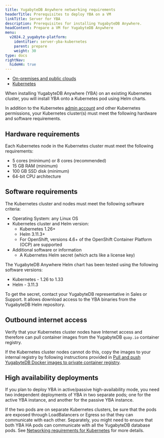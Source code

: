 ```yaml
---
title: YugabyteDB Anywhere networking requirements
headerTitle: Prerequisites to deploy YBA on a VM
linkTitle: Server for YBA
description: Prerequisites for installing YugabyteDB Anywhere.
headContent: Prepare a VM for YugabyteDB Anywhere
menu:
  v2024.2_yugabyte-platform:
    identifier: server-yba-kubernetes
    parent: prepare
    weight: 30
type: docs
rightNav:
  hideH4: true
---
```


<ul class="nav nav-tabs-alt nav-tabs-yb">

  <li>
    <a href="../server-yba/" class="nav-link">
      <i class="fa-solid fa-building"></i>On-premises and public clouds</a>
  </li>

  <li>
    <a href="../server-yba-kubernetes/" class="nav-link active">
      <i class="fa-regular fa-dharmachakra" aria-hidden="true"></i>Kubernetes</a>
  </li>

</ul>

When installing YugabyteDB Anywhere (YBA) on an existing Kubernetes cluster, you will install YBA onto a Kubernetes pod using Helm charts.

In addition to the Kubernetes [admin account](../cloud-permissions/cloud-permissions-nodes/) and other Kubernetes permissions, your Kubernetes cluster(s) must meet the following hardware and software requirements.

## Hardware requirements

Each Kubernetes node in the Kubernetes cluster must meet the following requirements:

- 5 cores (minimum) or 8 cores (recommended)
- 15 GB RAM (minimum)
- 100 GB SSD disk (minimum)
- 64-bit CPU architecture

## Software requirements

The Kubernetes cluster and nodes must meet the following software criteria:

- Operating System: any Linux OS
- Kubernetes cluster and Helm version:
  - Kubernetes 1.26+
  - Helm 3.11.3+
  - For OpenShift, versions 4.6+ of the OpenShift Container Platform (OCP) are supported
- Additional software or information
  - A Kubernetes Helm secret (which acts like a license key)

The YugabyteDB Anywhere Helm chart has been tested using the following software versions:

- Kubernetes - 1.26 to 1.33
- Helm - 3.11.3

To get the secret, contact your YugabyteDB representative in Sales or Support. It allows download access to the YBA binaries from the YugabyteDB Helm repository.

## Outbound internet access

Verify that your Kubernetes cluster nodes have Internet access and therefore can pull container images from the YugabyteDB `quay.io` container registry.

If the Kubernetes cluster nodes cannot do this, copy the images to your internal registry by following instructions provided in [Pull and push YugabyteDB Docker images to private container registry](../server-nodes-software/software-kubernetes/#pull-and-push-yugabytedb-docker-images-to-private-container-registry).

## High availability deployments

If you plan to deploy YBA in active/passive high-availability mode, you need two independent deployments of YBA in two separate pods; one for the active YBA instance, and another for the passive YBA instance.

If the two pods are on separate Kubernetes clusters, be sure that the pods are exposed through LoadBalancers or Egress so that they can communicate with each other. Separately, you might need to ensure that both YBA HA pods can communicate with all the YugabyteDB database pods. See [Networking requirements for Kubernetes](../networking-kubernetes/) for more details.
